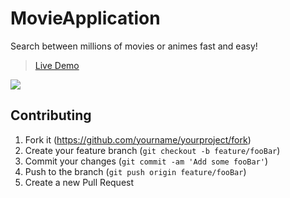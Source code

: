 # MovieApplication

Search between millions of movies or animes fast and easy!
> <a href="https://alirezamohammadi-git.github.io/movieApplicaiton/" target="_blank">Live Demo</a>

![](header.png)

## Contributing

1. Fork it (<https://github.com/yourname/yourproject/fork>)
2. Create your feature branch (`git checkout -b feature/fooBar`)
3. Commit your changes (`git commit -am 'Add some fooBar'`)
4. Push to the branch (`git push origin feature/fooBar`)
5. Create a new Pull Request

